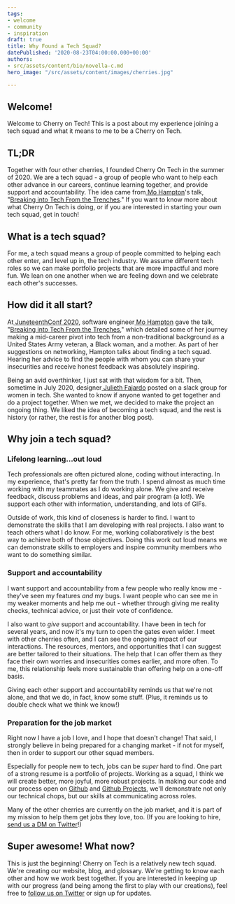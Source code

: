 ```yaml
---
tags:
- welcome
- community
- inspiration
draft: true
title: Why Found a Tech Squad?
datePublished: '2020-08-23T04:00:00.000+00:00'
authors:
- src/assets/content/bio/novella-c.md
hero_image: "/src/assets/content/images/cherries.jpg"

---
```

## **Welcome!**

Welcome to Cherry on Tech! This is a post about my experience joining a tech squad and what it means to me to be a Cherry on Tech.

## **TL;DR**

Together with four other cherries, I founded Cherry On Tech in the summer of 2020. We are a tech squad - a group of people who want to help each other advance in our careers, continue learning together, and provide support and accountability. The idea came from[ Mo Hampton](https://twitter.com/moxiehampton)'s talk, "[Breaking into Tech From the Trenches](https://www.youtube.com/watch?v=2N5fI5j-IIs)." If you want to know more about what Cherry On Tech is doing, or if you are interested in starting your own tech squad, get in touch!

## **What is a tech squad?**

For me, a tech squad means a group of people committed to helping each other enter, and level up in, the tech industry. We assume different tech roles so we can make portfolio projects that are more impactful and more fun. We lean on one another when we are feeling down and we celebrate each other's successes.

## **How did it all start?**

At[ JuneteenthConf 2020](https://juneteenthconf.com/), software engineer[ Mo Hampton](https://twitter.com/moxiehampton) gave the talk, "[Breaking into Tech From the Trenches](https://www.youtube.com/watch?v=2N5fI5j-IIs)," which detailed some of her journey making a mid-career pivot into tech from a non-traditional background as a United States Army veteran, a Black woman, and a mother. As part of her suggestions on networking, Hampton talks about finding a tech squad. Hearing her advice to find the people with whom you can share your insecurities and receive honest feedback was absolutely inspiring.

Being an avid overthinker, I just sat with that wisdom for a bit. Then, sometime in July 2020, designer[ Julieth Fajardo](https://www.juliethfajardo.com/) posted on a slack group for women in tech. She wanted to know if anyone wanted to get together and do a project together. When we met, we decided to make the project an ongoing thing. We liked the idea of becoming a tech squad, and the rest is history (or rather, the rest is for another blog post).

## **Why join a tech squad?**

### **Lifelong learning...out loud**

Tech professionals are often pictured alone, coding without interacting. In my experience, that's pretty far from the truth. I spend almost as much time working with my teammates as I do working alone. We give and receive feedback, discuss problems and ideas, and pair program (a lot!). We support each other with information, understanding, and lots of GIFs.

Outside of work, this kind of closeness is harder to find. I want to demonstrate the skills that I am developing with real projects. I also want to teach others what I do know. For me, working collaboratively is the best way to achieve both of those objectives. Doing this work out loud means we can demonstrate skills to employers and inspire community members who want to do something similar.

### **Support and accountability**

I want support and accountability from a few people who really know me - they've seen my features _and_ my bugs. I want people who can see me in my weaker moments and help me out - whether through giving me reality checks, technical advice, or just their vote of confidence.

I also want to _give_ support and accountability. I have been in tech for several years, and now it's my turn to open the gates even wider. I meet with other cherries often, and I can see the ongoing impact of our interactions. The resources, mentors, and opportunities that I can suggest are better tailored to their situations. The help that I can offer them as they face their own worries and insecurities comes earlier, and more often. To me, this relationship feels more sustainable than offering help on a one-off basis.

Giving each other support and accountability reminds us that we're not alone, and that we do, in fact, know some stuff. (Plus, it reminds us to double check what we think we know!)

### **Preparation for the job market**

Right now I have a job I love, and I hope that doesn't change! That said, I strongly believe in being prepared for a changing market - if not for myself, then in order to support our other squad members.

Especially for people new to tech, jobs can be _super_ hard to find. One part of a strong resume is a portfolio of projects. Working as a squad, I think we will create better, more joyful, more robust projects. In making our code and our process open on [Github](https://github.com/cherryontech) and [Github Projects](https://github.com/cherryontech/website/projects/1), we'll demonstrate not only our technical chops, but our skills at communicating across roles.

Many of the other cherries are currently on the job market, and it is part of my mission to help them get jobs they love, too. (If you are looking to hire, [send us a DM on Twitter](https://twitter.com/cherryOnTech)!)

## **Super awesome! What now?**

This is just the beginning! Cherry on Tech is a relatively new tech squad. We're creating our website, blog, and glossary. We're getting to know each other and how we work best together. If you are interested in keeping up with our progress (and being among the first to play with our creations), feel free to [follow us on Twitter](https://twitter.com/cherryOnTech) or sign up for updates.